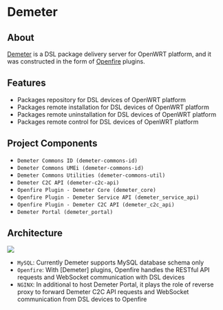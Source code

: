 Demeter
===
About
---
[Demeter](#Demeter) is a DSL package delivery server for OpenWRT platform, and it was constructed in the form of [Openfire](https://github.com/igniterealtime/Openfire) plugins.

Features
---
- Packages repository for DSL devices of OpenWRT platform
- Packages remote installation for DSL devices of OpenWRT platform
- Packages remote uninstallation for DSL devices of OpenWRT platform
- Packages remote control for DSL devices of OpenWRT platform

Project Components
---
- `Demeter Commons ID (demeter-commons-id)`
- `Demeter Commons UMEi (demeter-commons-id)` 
- `Demeter Commons Utilities (demeter-commons-util)` 
- `Demeter C2C API (demeter-c2c-api)` 
- `Openfire Plugin - Demeter Core (demeter_core)`
- `Openfire Plugin - Demeter Service API (demeter_service_api)`
- `Openfire Plugin - Demeter C2C API (demeter_c2c_api)`
- `Demeter Portal (demeter_portal)`

Architecture
---
![](https://github.com/sercomm-cloudwu/lcmdemeter/blob/main/resources/demeter-architecture.jpg)

- `MySQL`: Currently Demeter supports MySQL database schema only
- `Openfire`: With [Demeter] plugins, Openfire handles the RESTful API requests and WebSocket communication with DSL devices
- `NGINX`: In additional to host Demeter Portal, it plays the role of reverse proxy to forward Demeter C2C API requests and WebSocket communication from DSL devices to Openfire
